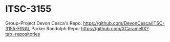 # ITSC-3155
Group-Project
Devon Cesca's Repo: https://github.com/DevonCesca/ITSC-3155-FINAL
Parker Randolph Repo: https://github.com/XCaramellX?tab=repositories
